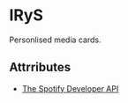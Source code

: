 # IRyS

Personlised media cards.

## Attrributes

- [The Spotify Developer API](https://developer.spotify.com/)
